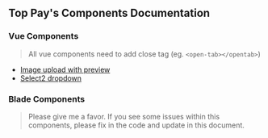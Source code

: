## Top Pay's Components Documentation

### Vue Components

> All vue components need to add close tag (eg. `<open-tab></opentab>`)

- [Image upload with preview](https://github.com/taryarlin/topppay-docs/blob/main/vue/image_upload.md#image-upload-component)
- [Select2 dropdown](https://github.com/taryarlin/topppay-docs/blob/main/vue/select2.md)


### Blade Components

> Please give me a favor. If you see some issues within this components, please fix in the code and update in this document.
